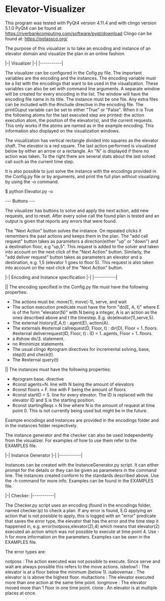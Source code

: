 # Elevator-Visualizer
This program was tested with PyQt4 version 4.11.4 and with clingo version 5.1.0
PyQt4 can be found at: https://riverbankcomputing.com/software/pyqt/download
Clingo can be found at: https://potassco.org/

The purpose of this visualizer is to take an encoding and instance of an elevator domain and visualize the plan in an online fashion.

|-| Visualizer |-|
|-----------|

The visualizer can be configured in the Cofig.py file. The important variables are the encoding and the instances. The encoding variable must be a list with the encodings that want to be used in the visualization. These variables can also be set with command line arguments. A separate window will be created for every encoding in the list. The window will have the encoding file name in its title. The instance must be one file.
Any extra files can be included with the #include directive in the encoding file. The printOuput variable can be set to either "True" or "False". When it is True the following atoms for the last executed step are printed: the action execution atom, the position of the elevator(s), and the current requests. This only works if the atoms are named as in the example encoding. This information also displayed on the visualization windows.

The visualization has vertical rectangle divided into squares as the elevator shaft. The elevator is a red square. The last action performed is visualized below by either an arrow or a rectangle. An "N" is displayed if there no action was taken. To the right there are several stats about the last solved call such as the current time step.

It is also possible to just solve the instance with the encodings provided in the Config.py file or by arguments, and print the full plan without visualizing by using the -o command.

$ python Elevator.py -o

 ---  Buttons ---

The visualizer has buttons to solve and apply the next action, add new requests, and to reset. After every solve call the found plan is tested and an output is given that reports any errors that were found.

The "Next Action" button solves the instance. On repeated clicks it remembers the past actions and keeps them in the plan. The "add call request" button takes as parameters a direction(either "up" or "down") and a destination floor, e.g "up,5". This request is added to the solver and taken into account on the next click of the "Next Action" button. Similarly, the "add deliver request" button takes as parameters an elevator and a destination, e.g. 1,5 (elevator 1 goes to floor 5). This request is also taken into account on the next click of the "Next Action" button.

|-| Encoding and Instance specification |-|
|-----------|

|| The encoding specified in the Config.py file must have the following properties:

- The actions must be: move(1), move(-1), serve, and wait
- The action execution predicate must have the form "do(E, A, t)" where E is of the form "elevator(N)" with N being a integer, A is an action as the ones described above and t the timestep. E.g. do(elevator(1),serve,5).
- The external history(E,A,t) : agent(E), action(A).
- The externals #external callrequest(D, Floor, t) : dir(D), Floor = 1..floors.
				#external deliverrequest(ID, Floor, t) : ID = 1..agents, Floor = 1..floors.
- a #show do/3. statement.
- no #minimize statements
- The usual clingo #program directives for incremental solving, base, step(t) and check(t).
- The #external query(t)

|| The instances must have the following properties:

- #program base. directive
- #const agents=N. line with N being the amount of elevators
- #const floors = F. line with F being the amount of floors
- #const startID = S. line for every elevator. The ID is replaced with the elevator ID and S is the starting position.
- #const startingReqs = N line where N is the amount of request at time point 0. This is not currently being used but might be in the future.


Example encodings and instances are provided in the encodings folder and in the instances folder respectively.


The instance generator and the checker can also be used independently from the visualizer. For examples of how to use them refer to the EXAMPLES file.
	
|-| Instance Generator |-|
|-----------|

Instances can be created with the InstanceGenerator.py script. It can either prompt for the details or they can be given as parameters in the command line. The instances created conform to the standards described above. Use the -h command for more info. Examples can be found in the EXAMPLES file.

|-| Checker:
|-----------|

The Checker.py script uses an encoding (found in the encodings folder, named checker.lp) to check a plan. If any error is found, E.G applying an action that is not posisble to apply, this is logged with an "error" predicate that saves the error type, the elevator that has the error and the time step it happened in, e.g. error(notposs,elevator(2),4) which means that elevator(2) executed an action which was not possible to execute at time point 4. Use -h for more information on the parameters. Examples can be seen in the EXAMPLES file.

The error types are:

notposs     : The action executed was not possible to execute. Since serve and wait are always possible this refers to the move actions.
isbelow1    : The elevator is at a floor below the minimum (below 1). 
isabovemax  : The elevator is is above the highest floor.
multactions : The elevator executed more than one action at the same time point.
longmove    : The elevator moved more than 1 floor in one time point.
clone       : An elevator is at multiple places at once.


